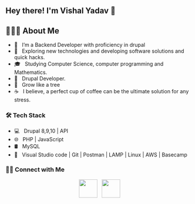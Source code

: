 <h2> Hey there! I'm Vishal Yadav 👋 

<h2> 👨🏻‍💻 About Me </h2>


- 🔭 &nbsp; I’m a Backend Developer with proficiency in drupal
- 🤔 &nbsp; Exploring new technologies and developing software solutions and quick hacks.
- 🎓 &nbsp; Studying Computer Science, computer programming and Mathematics.
- 💼 &nbsp; Drupal Developer.
- 🌱 &nbsp; Grow like a tree
- ☕ &nbsp; I believe, a perfect cup of coffee can be the ultimate solution for any stress.


<h3>🛠 Tech Stack</h3>

- 💻 &nbsp; Drupal 8,9,10 | API
- 🌐 &nbsp; PHP | JavaScript
- 🛢 &nbsp; MySQL
- 🔧 &nbsp; Visual Studio code | Git | Postman | LAMP | Linux | AWS | Basecamp

<h3> 🤝🏻 Connect with Me </h3>

<p align="center">  
&nbsp; <a href="https://www.linkedin.com/in/vishal-kumar-bb7a21222/" target="_blank" rel="noopener noreferrer"><img src="https://img.icons8.com/plasticine/100/000000/linkedin.png" width="50" /></a>
&nbsp; <a href="mailto:vishalkumarpb10@gmail.com" target="_blank" rel="noopener noreferrer"><img src="https://img.icons8.com/plasticine/100/000000/gmail.png"  width="50" /></a>
</p>
